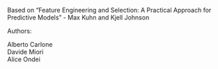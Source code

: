 Based on “Feature Engineering and Selection: A Practical Approach for Predictive Models” - Max Kuhn and Kjell Johnson

Authors:  
  
Alberto Carlone  
Davide Miori  
Alice Ondei
